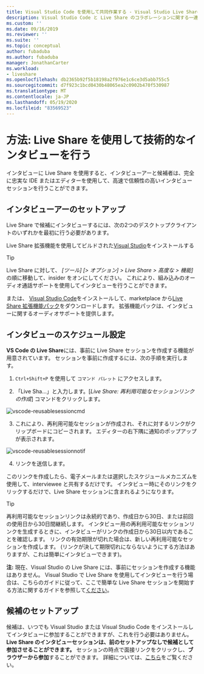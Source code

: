 ```yaml
---
title: Visual Studio Code を使用して共同作業する - Visual Studio Live Share | Microsoft Docs
description: Visual Studio Code と Live Share のコラボレーションに関する一連のハウツーです。
ms.custom: ''
ms.date: 09/16/2019
ms.reviewer: ''
ms.suite: ''
ms.topic: conceptual
author: fubaduba
ms.author: fubaduba
manager: JonathanCarter
ms.workload:
- liveshare
ms.openlocfilehash: db2365b92f5b18198a2f976e1c6ce3d5abb755c5
ms.sourcegitcommit: d7f923c1bcd0430b48065ea2c0902b470f530987
ms.translationtype: MT
ms.contentlocale: ja-JP
ms.lasthandoff: 05/19/2020
ms.locfileid: "83569523"
---
```

<!--
Copyright &copy; Microsoft Corporation
All rights reserved.
Creative Commons Attribution 4.0 License (International): https://creativecommons.org/licenses/by/4.0/legalcode
-->

# <a name="how-to-do-technical-interviews-using-live-share"></a>方法: Live Share を使用して技術的なインタビューを行う

インタビューに Live Share を使用すると、インタビューアーと候補者は、完全に忠実な IDE またはエディターを使用して、高速で信頼性の高いインタビューセッションを行うことができます。 


## <a name="setup-for-interviewer"></a>インタビューアーのセットアップ 
Live Share で候補にインタビューするには、次の2つのデスクトップクライアントのいずれかを最初に行う必要があります。

Live Share 拡張機能を使用してビルドされた[Visual Studio](../use/vs.md)をインストールする

>[!TIP] 
> Live Share に対して、 *[ツール] [> オプション] > Live Share > 高度な > 機能]* の順に移動して、insider をオンにしてください。 これにより、組み込みのオーディオ通話サポートを使用してインタビューを行うことができます。

または、 [Visual Studio Code](../use/vscode.md)をインストールして、marketplace から[Live Share 拡張機能パック](https://marketplace.visualstudio.com/items?itemName=MS-vsliveshare.vsliveshare-pack)をダウンロードします。 拡張機能パックは、インタビューに関するオーディオサポートを提供します。 

## <a name="scheduling-an-interview"></a>インタビューのスケジュール設定 

**VS Code の Live Share**には、事前に Live Share セッションを作成する機能が用意されています。 セッションを事前に作成するには、次の手順を実行します。

1. `Ctrl+Shift+P` を使用して `コマンド パレット` にアクセスします。

2. 「Live Sha...」と入力します。[_Live Share: 再利用可能なセッションリンクの作成_] コマンドをクリックします。

![vscode-reusablesessioncmd](../media/vscode-cmdpalette-createreusablelink.png)

3. これにより、再利用可能なセッションが作成され、それに対するリンクがクリップボードにコピーされます。 エディターの右下隅に通知のポップアップが表示されます。

![vscode-reusablesessionnotif](../media/vscode-notification-resuablesession.png)

4. リンクを送信します。

このリンクを作成したら、電子メールまたは選択したスケジュールメカニズムを使用して、interviewee と共有するだけです。 インタビュー時にそのリンクをクリックするだけで、Live Share セッションに含まれるようになります。 
> [!TIP] 
>再利用可能なセッションリンクは永続的であり、作成日から30日、または前回の使用日から30日間継続します。 インタビュー用の再利用可能なセッションリンクを生成するときに、インタビューがリンクの作成日から30日以内であることを確認します。 リンクの有効期限が切れた場合は、新しい再利用可能なセッションを作成します。 (リンクが決して期限切れにならないようにする方法はありますが、これは簡単にインタビューできます)。

**注:** 現在、Visual Studio の Live Share には、事前にセッションを作成する機能はありません。 Visual Studio で Live Share を使用してインタビューを行う場合は、こちらのガイドに従って、ここで簡単な Live Share セッションを開始する方法に関するガイドを参照して[ください](../quickstart/share.md)。



## <a name="setup-for-candidate"></a>候補のセットアップ
候補は、いつでも Visual Studio または Visual Studio Code をインストールしてインタビューに参加することができますが、これを行う必要はありません。 **Live Share のインタビューセッションは、前のセットアップなしで候補として参加させることができます。** セッションの時点で面接リンクをクリックし、**ブラウザーから参加**することができます。 詳細については、[こちら](../quickstart/browser-join.md)をご覧ください。



<!--
### **What to do as an Interviewer?**

As an interviewer you will act as the host of the Live Share session. If you are not familiar with Live Share, we suggest you refer to the [share a project](../use/vscode.md) section of our how-to guide
### **What to do as the Interviewee?**

If you are expecting to do a Technical Interview using Live Share, you are in luck! We want to make sure you are familiar with the basic Live Share features so you feel comfortable during your interview.

1. Before the interview, take some time and look over the [How-to guide](../use/vscode.md) so you understand how Live Share works.

1. You may want to install Visual Studio Code beforehand so that you are not waiting for the installation to complete once you start your interview

1. If you don't have the time, no worries. All you need to have a full interview is the link to a Live Share session your interviewer sends you while scheduling the interview. Just clicking on the link will automatically take you through all the steps needed.

1. At the time of the interview, just click on the link and follow the steps it takes you through. If you are early or your interviewer is late to the interview, don't worry! You will just be in the 'lobby' waiting for your interviewer to join. No other steps are required, and once your interviewer joins the session will automatically start.

>[!NOTE]
>If you find that the session has disconnected before or after the interviewer joined, don't worry. Just exit out of that session if (it isn't already closed) and re-click on the same link!

You are now all set to go with using Live Share for your interview! 
-->
